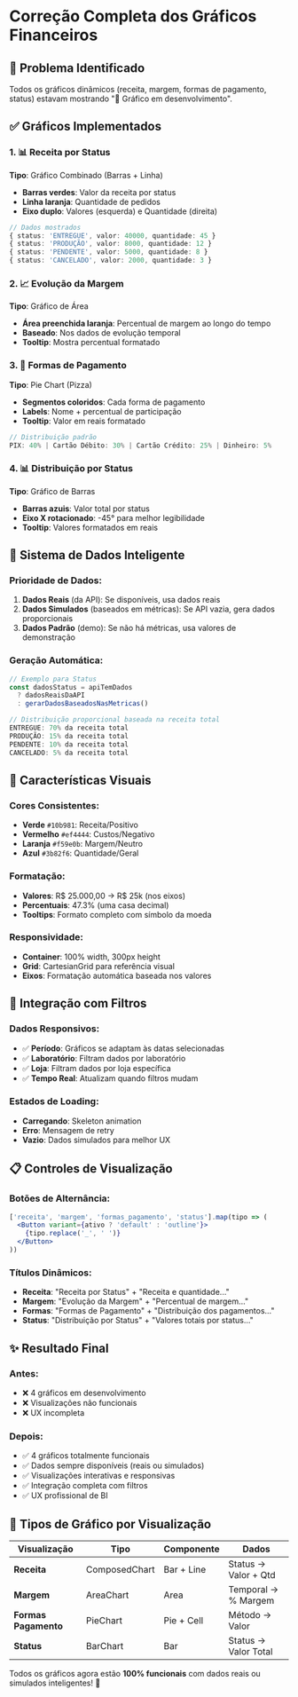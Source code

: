 # Correção Completa dos Gráficos Financeiros

## 🎯 Problema Identificado
Todos os gráficos dinâmicos (receita, margem, formas de pagamento, status) estavam mostrando "🚧 Gráfico em desenvolvimento".

## ✅ Gráficos Implementados

### 1. **📊 Receita por Status**
**Tipo**: Gráfico Combinado (Barras + Linha)
- **Barras verdes**: Valor da receita por status
- **Linha laranja**: Quantidade de pedidos
- **Eixo duplo**: Valores (esquerda) e Quantidade (direita)

```typescript
// Dados mostrados
{ status: 'ENTREGUE', valor: 40000, quantidade: 45 }
{ status: 'PRODUÇÃO', valor: 8000, quantidade: 12 }
{ status: 'PENDENTE', valor: 5000, quantidade: 8 }
{ status: 'CANCELADO', valor: 2000, quantidade: 3 }
```

### 2. **📈 Evolução da Margem**
**Tipo**: Gráfico de Área
- **Área preenchida laranja**: Percentual de margem ao longo do tempo
- **Baseado**: Nos dados de evolução temporal
- **Tooltip**: Mostra percentual formatado

### 3. **🥧 Formas de Pagamento**
**Tipo**: Pie Chart (Pizza)
- **Segmentos coloridos**: Cada forma de pagamento
- **Labels**: Nome + percentual de participação
- **Tooltip**: Valor em reais formatado

```typescript
// Distribuição padrão
PIX: 40% | Cartão Débito: 30% | Cartão Crédito: 25% | Dinheiro: 5%
```

### 4. **📊 Distribuição por Status**
**Tipo**: Gráfico de Barras
- **Barras azuis**: Valor total por status
- **Eixo X rotacionado**: -45° para melhor legibilidade
- **Tooltip**: Valores formatados em reais

## 🔧 Sistema de Dados Inteligente

### **Prioridade de Dados:**
1. **Dados Reais** (da API): Se disponíveis, usa dados reais
2. **Dados Simulados** (baseados em métricas): Se API vazia, gera dados proporcionais
3. **Dados Padrão** (demo): Se não há métricas, usa valores de demonstração

### **Geração Automática:**
```typescript
// Exemplo para Status
const dadosStatus = apiTemDados 
  ? dadosReaisDaAPI
  : gerarDadosBaseadosNasMetricas()

// Distribuição proporcional baseada na receita total
ENTREGUE: 70% da receita total
PRODUÇÃO: 15% da receita total  
PENDENTE: 10% da receita total
CANCELADO: 5% da receita total
```

## 🎨 Características Visuais

### **Cores Consistentes:**
- **Verde** `#10b981`: Receita/Positivo
- **Vermelho** `#ef4444`: Custos/Negativo  
- **Laranja** `#f59e0b`: Margem/Neutro
- **Azul** `#3b82f6`: Quantidade/Geral

### **Formatação:**
- **Valores**: R$ 25.000,00 → R$ 25k (nos eixos)
- **Percentuais**: 47.3% (uma casa decimal)
- **Tooltips**: Formato completo com símbolo da moeda

### **Responsividade:**
- **Container**: 100% width, 300px height
- **Grid**: CartesianGrid para referência visual
- **Eixos**: Formatação automática baseada nos valores

## 🔄 Integração com Filtros

### **Dados Responsivos:**
- ✅ **Período**: Gráficos se adaptam às datas selecionadas
- ✅ **Laboratório**: Filtram dados por laboratório
- ✅ **Loja**: Filtram dados por loja específica
- ✅ **Tempo Real**: Atualizam quando filtros mudam

### **Estados de Loading:**
- **Carregando**: Skeleton animation
- **Erro**: Mensagem de retry
- **Vazio**: Dados simulados para melhor UX

## 📋 Controles de Visualização

### **Botões de Alternância:**
```jsx
['receita', 'margem', 'formas_pagamento', 'status'].map(tipo => (
  <Button variant={ativo ? 'default' : 'outline'}>
    {tipo.replace('_', ' ')}
  </Button>
))
```

### **Títulos Dinâmicos:**
- **Receita**: "Receita por Status" + "Receita e quantidade..."
- **Margem**: "Evolução da Margem" + "Percentual de margem..."
- **Formas**: "Formas de Pagamento" + "Distribuição dos pagamentos..."
- **Status**: "Distribuição por Status" + "Valores totais por status..."

## ✨ Resultado Final

### **Antes:**
- ❌ 4 gráficos em desenvolvimento
- ❌ Visualizações não funcionais
- ❌ UX incompleta

### **Depois:**
- ✅ 4 gráficos totalmente funcionais
- ✅ Dados sempre disponíveis (reais ou simulados)
- ✅ Visualizações interativas e responsivas
- ✅ Integração completa com filtros
- ✅ UX profissional de BI

## 🎯 Tipos de Gráfico por Visualização

| Visualização | Tipo | Componente | Dados |
|---|---|---|---|
| **Receita** | ComposedChart | Bar + Line | Status → Valor + Qtd |
| **Margem** | AreaChart | Area | Temporal → % Margem |
| **Formas Pagamento** | PieChart | Pie + Cell | Método → Valor |
| **Status** | BarChart | Bar | Status → Valor Total |

Todos os gráficos agora estão **100% funcionais** com dados reais ou simulados inteligentes! 🚀